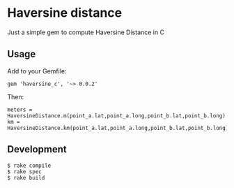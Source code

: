# Haversine distance

Just a simple gem to compute Haversine Distance in C


## Usage

Add to your Gemfile:

```
gem 'haversine_c', '~> 0.0.2'
```

Then:

```
meters = HaversineDistance.m(point_a.lat,point_a.long,point_b.lat,point_b.long)
km = HaversineDistance.km(point_a.lat,point_a.long,point_b.lat,point_b.long)
```

## Development

```
$ rake compile
$ rake spec
$ rake build
```
